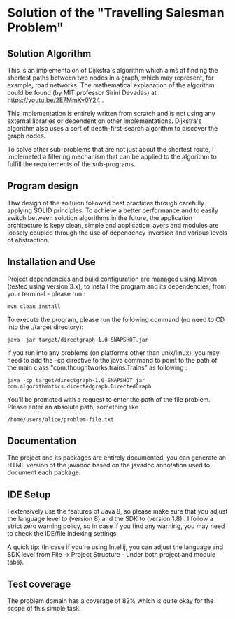 # Solution of the "Travelling Salesman Problem" 
 

## Solution Algorithm 

This is an implementaion of Dijkstra's algorithm which aims at finding the shortest paths between two nodes in a graph, which may represent, for example, road networks. The mathematical explanation of the algorithm could be found (by MIT professor Sirini Devadas) at : https://youtu.be/2E7MmKv0Y24 .

This implementation is entirely written from scratch and is not using any external libraries or dependent on other implementations. Dijkstra's algorithm also uses a sort of depth-first-search algorithm to discover the graph nodes.

To solve other sub-problems that are not just about the shortest route, I implemeted a filtering mechanism that can be applied to the algorithm to fulfill the requirements of the sub-programs.


## Program design 

Thw design of the soltuion followed best practices through carefully applying SOLID principles. To achieve a better performance and to easily switch between solution algorithms in the future, the application architecture is kepy clean, simple and application layers and modules are loosely coupled through the use of dependency inversion and various levels of abstraction.


## Installation and Use  

Project dependencies and build configuration are managed using Maven (tested using version 3.x), to install the program and its dependencies, from your terminal - please run :

    mvn clean install


To execute the program, please run the following command (no need to CD into the ./target directory):

    java -jar target/directgraph-1.0-SNAPSHOT.jar



If you run into any problems (on platforms other than unix/linux), you may need to add the -cp directive to the java command to point to the path of the main class "com.thoughtworks.trains.Trains" as following :

    java -cp target/directgraph-1.0-SNAPSHOT.jar com.algorithmatics.directedgraph.DirectedGraph


You'll be promoted with a request to enter the path of the file problem. Please enter an absolute path, something like :

    /home/users/alice/problem-file.txt



## Documentation 

The project and its packages are entirely documented, you can generate an HTML version of the javadoc based on the javadoc annotation used to document each package.



## IDE Setup 

I extensively use the features of Java 8, so please make sure that you adjust the language level to (version 8) and the SDK to (version 1.8) . I follow a strict zero warning policy, so in case if you find any warning, you may need to check the IDE/file indexing settings.

A quick tip: (In case if you're using Intellij, you can adjust the language and SDK level from File -> Project Structure - under both project and module tabs). 



## Test coverage 

The problem domain has a coverage of 82% which is quite okay for the scope of this simple task. 

